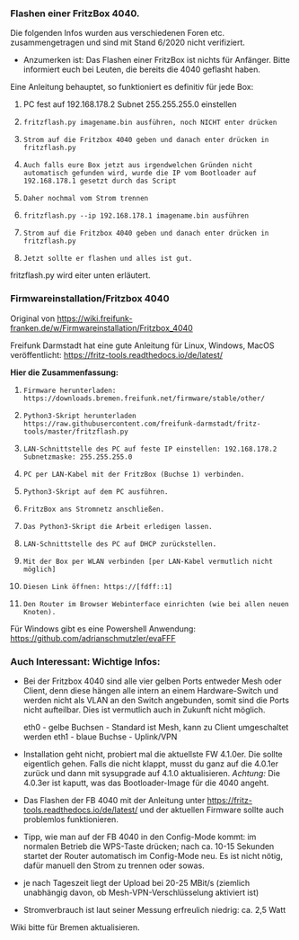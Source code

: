 ### Flashen einer FritzBox 4040.
Die folgenden Infos wurden aus verschiedenen Foren etc. zusammengetragen und sind mit Stand 6/2020 nicht verifiziert.

- Anzumerken ist: Das Flashen einer FritzBox ist nichts für Anfänger. Bitte informiert euch bei Leuten, die bereits die 4040 geflasht haben.

Eine Anleitung behauptet, so funktioniert es definitiv für jede Box:

1.  PC fest auf 192.168.178.2 Subnet 255.255.255.0 einstellen
2.     fritzflash.py imagename.bin ausführen, noch NICHT enter drücken
3.     Strom auf die Fritzbox 4040 geben und danach enter drücken in fritzflash.py
4.     Auch falls eure Box jetzt aus irgendwelchen Gründen nicht automatisch gefunden wird, wurde die IP vom Bootloader auf 192.168.178.1 gesetzt durch das Script
5.     Daher nochmal vom Strom trennen
6.     fritzflash.py --ip 192.168.178.1 imagename.bin ausführen
7.     Strom auf die Fritzbox 4040 geben und danach enter drücken in fritzflash.py
8.     Jetzt sollte er flashen und alles ist gut.

fritzflash.py wird eiter unten erläutert.


### Firmwareinstallation/Fritzbox 4040 
Original von https://wiki.freifunk-franken.de/w/Firmwareinstallation/Fritzbox_4040

Freifunk Darmstadt hat eine gute Anleitung für Linux, Windows, MacOS veröffentlicht: 
https://fritz-tools.readthedocs.io/de/latest/ 

**Hier die Zusammenfassung:**

1.     Firmware herunterladen: https://downloads.bremen.freifunk.net/firmware/stable/other/
2.     Python3-Skript herunterladen https://raw.githubusercontent.com/freifunk-darmstadt/fritz-tools/master/fritzflash.py
3.     LAN-Schnittstelle des PC auf feste IP einstellen: 192.168.178.2 Subnetzmaske: 255.255.255.0
4.     PC per LAN-Kabel mit der FritzBox (Buchse 1) verbinden.
5.     Python3-Skript auf dem PC ausführen.
6.     FritzBox ans Stromnetz anschließen.
7.     Das Python3-Skript die Arbeit erledigen lassen.
8.     LAN-Schnittstelle des PC auf DHCP zurückstellen.
9.     Mit der Box per WLAN verbinden [per LAN-Kabel vermutlich nicht möglich]
10.     Diesen Link öffnen: https://[fdff::1]
11.     Den Router im Browser Webinterface einrichten (wie bei allen neuen Knoten).

Für Windows gibt es eine Powershell Anwendung: https://github.com/adrianschmutzler/evaFFF 

### Auch Interessant: Wichtige Infos:

* Bei der Fritzbox 4040 sind alle vier gelben Ports entweder Mesh oder Client, denn diese hängen alle intern an einem Hardware-Switch und werden nicht als VLAN an den Switch angebunden, somit sind die Ports nicht aufteilbar. Dies ist vermutlich auch in Zukunft nicht möglich.

    eth0 - gelbe Buchsen - Standard ist Mesh, kann zu Client umgeschaltet werden
    eth1 - blaue Buchse - Uplink/VPN
    
* Installation geht nicht, probiert mal die aktuellste FW 4.1.0er. Die sollte eigentlich gehen. Falls die nicht klappt, musst du ganz auf die 4.0.1er zurück und dann mit sysupgrade auf 4.1.0 aktualisieren. _Achtung:_ Die 4.0.3er ist kaputt, was das Bootloader-Image für die 4040 angeht.

* Das Flashen der FB 4040 mit der Anleitung unter https://fritz-tools.readthedocs.io/de/latest/ und der aktuellen Firmware sollte auch problemlos funktionieren.

* Tipp, wie man auf der FB 4040 in den Config-Mode kommt: im normalen Betrieb die WPS-Taste drücken; nach ca. 10-15 Sekunden startet der Router automatisch im Config-Mode neu. Es ist nicht nötig, dafür manuell den Strom zu trennen oder sowas.

* je nach Tageszeit liegt der Upload bei 20-25 MBit/s (ziemlich unabhängig davon, ob Mesh-VPN-Verschlüsselung aktiviert ist)

* Stromverbrauch ist laut seiner Messung erfreulich niedrig: ca. 2,5 Watt

Wiki bitte für Bremen aktualisieren.
